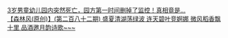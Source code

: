   
[3岁男童幼儿园内突然死亡，园方第一时间删掉了监控！真相竟是...](http://www.dianyue.me/archives/427/vc0jhgyl5l2akt60/)  
[【森林风(原创)】(第二百八十二期) 盛夏清湖荡绿波  连天碧叶竞婀娜  微风稻香飘十里  品酒邀月韵诗歌~~~](http://www.dianyue.me/archives/457/rkmq05bhx06078jp/)